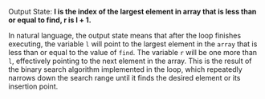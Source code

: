 Output State: **l is the index of the largest element in array that is less than or equal to find, r is l + 1.**

In natural language, the output state means that after the loop finishes executing, the variable `l` will point to the largest element in the `array` that is less than or equal to the value of `find`. The variable `r` will be one more than `l`, effectively pointing to the next element in the array. This is the result of the binary search algorithm implemented in the loop, which repeatedly narrows down the search range until it finds the desired element or its insertion point.